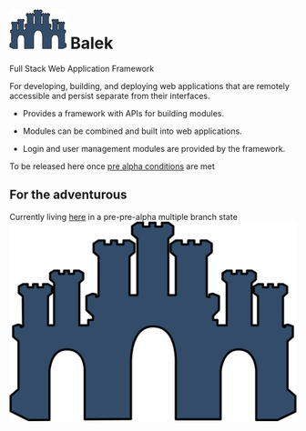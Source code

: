 # ![Balek Logo](./resources/balekLogo.png) Balek
Full Stack Web Application Framework  

For developing, building, and deploying web applications that are remotely accessible and persist separate from their interfaces.  

 - Provides a framework with APIs for building modules.

 - Modules can be combined and built into web applications.

 - Login and user management modules are provided by the framework.

To be released here once [pre alpha conditions](./PAC.md) are met

## For the adventurous

Currently living [here](https://github.com/ephedrandrox/balek) in a pre-pre-alpha multiple branch state
![Balek Logo](./resources/Balek.svg)
